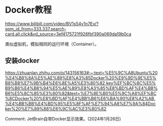 # Docker教程

https://www.bilibili.com/video/BV1s54y1n7Ev/?spm_id_from=333.337.search-card.all.click&vd_source=3ef4175721f926fbf390a069da19b0ca

类似虚拟机，模拟相同的运行环境（Container）。

## 安装docker

https://zhuanlan.zhihu.com/p/143156163#:~:text=%E5%9C%A8Ubuntu%20%E4%B8%8A%E5%AE%89%E8%A3%85Docker%20%E9%9D%9E%E5%B8%B8%E7%9B%B4%E6%8E%A5%E3%80%82,key%EF%BC%8C%E5%B9%B6%E4%B8%94%E5%AE%89%E8%A3%85%E8%BD%AF%E4%BB%B6%E5%8C%85%E3%80%82&text=%E7%8E%B0%E5%9C%A8%EF%BC%8CDocker%20%E8%BD%AF%E4%BB%B6%E6%BA%90%E8%A2%AB,%E4%BB%BB%E4%BD%95%E5%8F%AF%E7%94%A8%E7%9A%84Docker%20%E7%89%88%E6%9C%AC%E3%80%82

Comment:  JetBrain自带Docker显示效果。(2024年1月26日)











